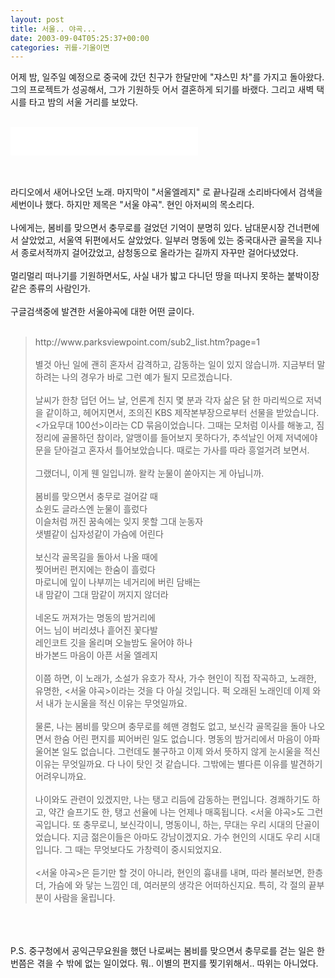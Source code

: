 ```yaml
---
layout: post
title: 서울.. 야곡...
date: 2003-09-04T05:25:37+00:00
categories: 귀를-기울이면
---
```

어제 밤, 일주일 예정으로 중국에 갔던 친구가 한달만에 "쟈스민 차"를 가지고 돌아왔다. 그의 프로젝트가 성공해서, 그가 기원하듯 어서 결혼하게 되기를 바랬다. 그리고 새벽 택시를 타고 밤의 서울 거리를 보았다.<br /><br />
<P><EMBED src=/mp3/KBS가요무대_100선7CD_CD5_05.현인_서울야곡.mp3 width=300 height=45 type=audio/mpeg autostart="false" enablecontextmenu="false"></P><br /><br />라디오에서 새어나오던 노래. 마지막이 "서울엘레지" 로 끝나길래 소리바다에서 검색을 세번이나 했다. 하지만 제목은 "서울 야곡". 현인 아저씨의 목소리다.<br /><br />나에게는, 봄비를 맞으면서 충무로를 걸었던 기억이 분명히 있다. 남대문시장 건너편에서 살았었고, 서울역 뒤편에서도 살았었다. 일부러 명동에 있는 중국대사관 골목을 지나서 종로서적까지 걸어갔었고, 삼청동으로 올라가는 길까지 자꾸만 걸어다녔었다.<br /><br />멀리멀리 떠나기를 기원하면서도, 사실 내가 밟고 다니던 땅을 떠나지 못하는 붙박이장 같은 종류의 사람인가.<br /><br />구글검색중에 발견한 서울야곡에 대한 어떤 글이다.<br /><br />
<BLOCKQUOTE>http://www.parksviewpoint.com/sub2_list.htm?page=1<br /><br />별것 아닌 일에 괜히 혼자서 감격하고, 감동하는 일이 있지 않습니까. 지금부터 말하려는 나의 경우가 바로 그런 예가 될지 모르겠습니다.<br /><br />날씨가 한창 덥던 어느 날, 언론계 친지 몇 분과 각자 삶은 닭 한 마리씩으로 저녁을 같이하고, 헤어지면서, 조의진 KBS 제작본부장으로부터 선물을 받았습니다. &lt;가요무대 100선&gt;이라는 CD 묶음이었습니다. 그때는 모처럼 이사를 해놓고, 짐 정리에 골몰하던 참이라, 알맹이를 들어보지 못하다가, 추석날인 어제 저녁에야 문을 닫아걸고 혼자서 틀어보았습니다. 때로는 가사를 따라 흥얼거려 보면서. <br /><br />그랬더니, 이게 웬 일입니까. 왈칵 눈물이 쏟아지는 게 아닙니까. <br /><br />봄비를 맞으면서 충무로 걸어갈 때<br />쇼윈도 글라스엔 눈물이 흘렀다<br />이슬처럼 꺼진 꿈속에는 잊지 못할 그대 눈동자<br />샛별같이 십자성같이 가슴에 어린다<br /><br />보신각 골목길을 돌아서 나올 때에<br />찢어버린 편지에는 한숨이 흘렀다<br />마로니에 잎이 나부끼는 네거리에 버린 담배는<br />내 맘같이 그대 맘같이 꺼지지 않더라<br /><br />네온도 꺼져가는 명동의 밤거리에 <br />어느 님이 버리셨나 흩어진 꽃다발<br />레인코트 깃을 올리며 오늘밤도 울어야 하나<br />바가본드 마음이 아픈 서울 엘레지<br /><br />이쯤 하면, 이 노래가, 소설가 유호가 작사, 가수 현인이 직접 작곡하고, 노래한, 유명한, &lt;서울 야곡&gt;이라는 것을 다 아실 것입니다. 퍽 오래된 노래인데 이제 와서 내가 눈시울을 적신 이유는 무엇일까요.<br /><br />물론, 나는 봄비를 맞으며 충무로를 헤맨 경험도 없고, 보신각 골목길을 돌아 나오면서 한숨 어린 편지를 찌어버린 일도 없습니다. 명동의 밤거리에서 마음이 아파 울어본 일도 없습니다. 그런데도 불구하고 이제 와서 뜻하지 않게 눈시울을 적신 이유는 무엇일까요. 다 나이 탓인 것 같습니다. 그밖에는 별다른 이유를 발견하기 어려우니까요.<br /><br />나이와도 관련이 있겠지만, 나는 탱고 리듬에 감동하는 편입니다. 경쾌하기도 하고, 약간 슬프기도 한, 탱고 선율에 나는 언제나 매혹됩니다. &lt;서울 야곡&gt;도 그런 곡입니다. 또 충무로니, 보신각이니, 명동이니, 하는, 무대는 우리 시대의 단골이었습니다. 지금 젊은이들은 아마도 강남이겠지요. 가수 현인의 시대도 우리 시대입니다. 그 때는 무엇보다도 가창력이 중시되었지요.<br /><br />&lt;서울 야곡&gt;은 듣기만 할 것이 아니라, 현인의 흉내를 내며, 따라 불러보면, 한층 더, 가슴에 와 닿는 느낌인 데, 여러분의 생각은 어떠하신지요. 특히, 각 절의 끝부분이 사람을 울립니다. </BLOCKQUOTE><br /><br /><br />P.S. 중구청에서 공익근무요원을 했던 나로써는 봄비를 맞으면서 충무로를 걷는 일은 한번쯤은 겪을 수 밖에 없는 일이었다. 뭐.. 이별의 편지를 찢기위해서.. 따위는 아니었다.
